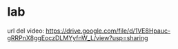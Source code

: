 # lab

url del video:
https://drive.google.com/file/d/1VE8Hpauc-gRRPnX8ggEoczDLMYyfnW_L/view?usp=sharing
